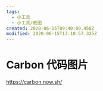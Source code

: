 ```yaml
---
tags:
  - 小工具
  - 小工具/截图
created: 2020-06-15T09:40:09.458Z
modified: 2020-06-15T13:10:57.325Z
---
```


# Carbon 代码图片

https://carbon.now.sh/
